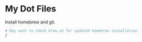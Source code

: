 # My Dot Files

Install homebrew and git.

```bash
# May want to check brew.sh for updated homebrew installation
/
